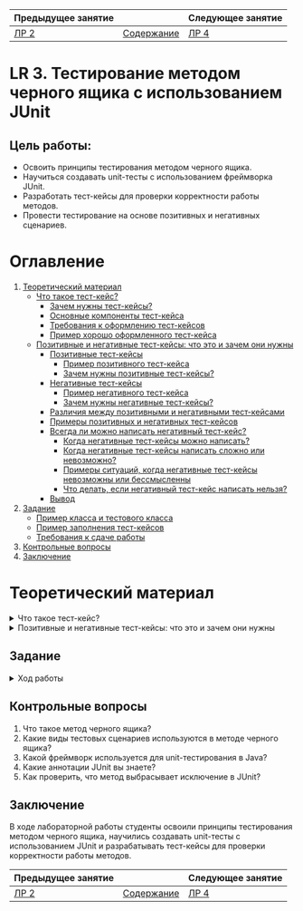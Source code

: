 | Предыдущее занятие     | &nbsp;                     | Следующее занятие          |
|------------------------|----------------------------|----------------------------|
| [ЛР 2](../LR2/LR_2.MD) | [Содержание](../README.MD) | [ЛР 4](..%2FLR3%2FLR_3.MD) |

# LR 3. Тестирование методом черного ящика с использованием JUnit

## Цель работы:

* Освоить принципы тестирования методом черного ящика.
* Научиться создавать unit-тесты с использованием фреймворка JUnit.
* Разработать тест-кейсы для проверки корректности работы методов.
* Провести тестирование на основе позитивных и негативных сценариев.

# Оглавление

1. [Теоретический материал](#теоретический-материал)
    * [Что такое тест-кейс?](#что-такое-тест-кейс)
        * [Зачем нужны тест-кейсы?](#зачем-нужны-тест-кейсы)
        * [Основные компоненты тест-кейса](#основные-компоненты-тест-кейса)
        * [Требования к оформлению тест-кейсов](#требования-к-оформлению-тест-кейсов)
        * [Пример хорошо оформленного тест-кейса](#пример-хорошо-оформленного-тест-кейса)
    * [Позитивные и негативные тест-кейсы: что это и зачем они нужны](#позитивные-и-негативные-тест-кейсы-что-это-и-зачем-они-нужны)
        * [Позитивные тест-кейсы](#позитивные-тест-кейсы)
            * [Пример позитивного тест-кейса](#пример-позитивного-тест-кейса)
            * [Зачем нужны позитивные тест-кейсы?](#зачем-нужны-позитивные-тест-кейсы)
        * [Негативные тест-кейсы](#негативные-тест-кейсы)
            * [Пример негативного тест-кейса](#пример-негативного-тест-кейса)
            * [Зачем нужны негативные тест-кейсы?](#зачем-нужны-негативные-тест-кейсы)
        * [Различия между позитивными и негативными тест-кейсами](#различия-между-позитивными-и-негативными-тест-кейсами)
        * [Примеры позитивных и негативных тест-кейсов](#примеры-позитивных-и-негативных-тест-кейсов)
        * [Всегда ли можно написать негативный тест-кейс?](#всегда-ли-можно-написать-негативный-тест-кейс)
            * [Когда негативные тест-кейсы можно написать?](#когда-негативные-тест-кейсы-можно-написать)
            * [Когда негативные тест-кейсы написать сложно или невозможно?](#когда-негативные-тест-кейсы-написать-сложно-или-невозможно)
            * [Примеры ситуаций, когда негативные тест-кейсы невозможны или бессмысленны](#примеры-ситуаций-когда-негативные-тест-кейсы-невозможны-или-бессмысленны)
            * [Что делать, если негативный тест-кейс написать нельзя?](#что-делать-если-негативный-тест-кейс-написать-нельзя)
        * [Вывод](#вывод)
2. [Задание](#задание)
    * [Пример класса и тестового класса](#пример-класса-и-тестового-класса)
    * [Пример заполнения тест-кейсов](#пример-заполнения-тест-кейсов)
    * [Требования к сдаче работы](#требования-к-сдаче-работы)
3. [Контрольные вопросы](#контрольные-вопросы)
4. [Заключение](#заключение)

# Теоретический материал

<details>

<summary>Что такое тест-кейс?</summary>

## Что такое тест-кейс?

**Тест-кейс** — это документ, который описывает последовательность шагов для проверки определенной функциональности.

Он включает:

* Что проверять?
* Как проверять?
* Что ожидать в результате?

### Зачем нужны тест-кейсы?

* Стандартизация процесса тестирования.
* Покрытие требований.
* Упрощение воспроизведения дефектов.
* Обучение новых сотрудников.
* Документирование процесса тестирования.
* Экономия времени.

### Основные компоненты тест-кейса

* Уникальный идентификатор (ID).
* Название.
* Описание.
* Предусловия.
* Шаги выполнения.
* Ожидаемый результат.
* Фактический результат.
* Статус (Pass/Fail/Blocked).

### Требования к оформлению тест-кейсов

* Четкая структура.
* Ясность и простота.
* Повторяемость.
* Актуальность.
* Покрытие требований.

### Пример хорошо оформленного тест-кейса

| Поле                   | 	Значение                                                                                                                                  |
|------------------------|--------------------------------------------------------------------------------------------------------------------------------------------|
| ID тест-кейса          | 	TC001                                                                                                                                     |
| Название тест-кейса	   | Проверка успешной авторизации с валидными данными.                                                                                         | 
| Описание	              | Убедиться, что пользователь может войти в систему с корректными логином и паролем.                                                         | 
| Предусловия            | 	Нет                                                                                                                                       
| Шаги выполнения	       | 1. Открыть страницу авторизации.<br>2. Ввести логин: "user@example.com".<br>3. Ввести пароль: "Password123".<br> 4. Нажать кнопку "Войти". | 
| Ожидаемый результат    | 	 Пользователь успешно авторизован.                                                                                                        | 
| Фактический результат	 | Пользователь успешно авторизован.                                                                                                          | 
| Статус                 | 	Pass                                                                                                                                      | 
| Примечания	            | Нет                                                                                                                                        |

</details>

<details>

<summary>Позитивные и негативные тест-кейсы: что это и зачем они нужны</summary>

## Позитивные и негативные тест-кейсы: что это и зачем они нужны

### Позитивные тест-кейсы

**Позитивные тест-кейсы** — это тесты, которые проверяют, как система работает
при **корректных** (валидных) входных данных или условиях.
Их цель — убедиться, что система выполняет свои функции так,
как ожидается, когда все введенные данные соответствуют требованиям.

### Пример позитивного тест-кейса:

**Сценарий**: Проверка успешной авторизации.

**Шаги**:

1. Ввести валидный логин: "user@example.com".
2. Ввести валидный пароль: "Password123".
3. Нажать кнопку "Войти".

**Ожидаемый результат**: Пользователь успешно авторизован, отображается главная страница.

### Зачем нужны позитивные тест-кейсы?

Подтверждают, что система работает корректно при правильных данных.

Обеспечивают базовое покрытие функциональности.

### Негативные тест-кейсы

**Негативные тест-кейсы** — это тесты, которые проверяют, как система
обрабатывает **некорректные** (невалидные) входные данные или условия.
Их цель — убедиться, что система корректно обрабатывает ошибки
и не ломается при неправильных данных.

### Пример негативного тест-кейса:

**Сценарий**: Проверка отображения ошибки при вводе неверного пароля.

Шаги:

1. Ввести валидный логин: "user@example.com".
2. Ввести неверный пароль: "WrongPassword".
3. Нажать кнопку "Войти".

**Ожидаемый результат**: Отображается сообщение об ошибке: "Неверный пароль".

### Зачем нужны негативные тест-кейсы?

Проверяют устойчивость системы к ошибкам.

Убеждаются, что система корректно обрабатывает исключительные ситуации.

Помогают выявить уязвимости и улучшить безопасность.

### Различия между позитивными и негативными тест-кейсами

| Критерий            | Позитивные тест-кейсы               | Негативные тест-кейсы                  |
|---------------------|-------------------------------------|----------------------------------------|
| Цель                | Проверка корректной работы системы. | Проверка обработки ошибок.             |
| Входные данные      | Валидные (корректные).              | Невалидные (некорректные).             |
| Пример              | Успешная авторизация.               | Ошибка при вводе неверного пароля.     |
| Ожидаемый результат | Система работает как ожидается.     | Система корректно обрабатывает ошибку. |

### Примеры позитивных и негативных тест-кейсов

**Пример 1: Поле ввода email**

* **Позитивный тест-кейс:**
    * Ввод: "user@example.com".
    * Ожидаемый результат: Email принят, система переходит к следующему шагу.

* **Негативный тест-кейс:**
    * Ввод: "user@example".
    * Ожидаемый результат: Отображается сообщение: "Введите корректный email".

**Пример 2: Поле ввода возраста**

* **Позитивный тест-кейс:**
    * Ввод: "25".
    * Ожидаемый результат: Возраст принят, система переходит к следующему шагу.
* **Негативный тест-кейс:**
    * Ввод: "-5".
    * Ожидаемый результат: Отображается сообщение: "Возраст должен быть положительным числом".

### Всегда ли можно написать негативный тест-кейс?

Возможность написания негативного тест-кейса зависит
от **контекста**, **функциональности** и **требований к системе**. В некоторых случаях
негативные тест-кейсы могут быть невозможны или бессмысленны.

#### Когда негативные тест-кейсы можно написать?

Негативные тест-кейсы уместны, когда:

1. **Есть возможность ввода данных:**
    * Поля для ввода текста, чисел, дат и т.д.
    * Например, поле для ввода email, пароля, возраста.
2. **Система должна обрабатывать ошибки:**
    * Например, отображение сообщений об ошибках при неверных данных.
3. **Есть граничные условия:**
    * Например, минимальная и максимальная длина пароля.
4. **Есть требования к обработке исключительных ситуаций:**
    * Например, что должно происходить, если сервер недоступен.

* Пример:
    * Поле для ввода email: негативный тест-кейс проверяет, что система отображает ошибку при вводе "user@example".

#### Когда негативные тест-кейсы написать сложно или невозможно?

1. **Нет возможности ввода данных:**
    * Если функциональность не предполагает ввод данных пользователем, то и негативные тест-кейсы могут быть неуместны.
    * Например, отображение статической страницы "О нас".
2. **Функциональность не предусматривает обработку ошибок:**
    * Если система не должна обрабатывать ошибки (например, в случае простых операций), то негативные тест-кейсы могут
      быть
      излишними.
    * Например, кнопка "Назад" на сайте: сложно придумать негативный сценарий.
3. **Ограничения системы:**
    * Если система автоматически валидирует данные и не позволяет ввести невалидные значения, то негативные тест-кейсы
      могут
      быть невозможны.
    * Например, выпадающий список с предопределенными значениями.
4. **Отсутствие требований:**
    * Если требования не предусматривают обработку ошибок, то негативные тест-кейсы могут быть бессмысленны.
      **Пример:**
    * Кнопка "Перейти на главную страницу": сложно придумать негативный сценарий, так как функциональность слишком
      проста.

#### Примеры ситуаций, когда негативные тест-кейсы невозможны или бессмысленны

1. Статическая страница:
    * Например, страница "Контакты".
    * Негативный тест-кейс: "Что будет, если пользователь не введет данные?" — но на странице нет полей для ввода.
2. Кнопка с предопределенным действием:
    * Например, кнопка "Обновить страницу".
    * Негативный тест-кейс: "Что будет, если страница не обновится?" — но это скорее баг, чем тест-кейс.
3. Выпадающий список с фиксированными значениями:
    * Например, выбор страны из списка.
    * Негативный тест-кейс: "Что будет, если пользователь выберет несуществующую страну?" — но список предопределен, и
      такой
      выбор невозможен.

#### Что делать, если негативный тест-кейс написать нельзя?

1. Сфокусируйтесь на позитивных тест-кейсах:
    * Убедитесь, что основная функциональность работает корректно.
2. Проверьте граничные условия:
    * Даже если негативные тест-кейсы невозможны, можно проверить граничные случаи.
    * Например, максимальное количество символов в поле.
3. Уточните требования:
    * Если функциональность кажется слишком простой, уточните у аналитиков или разработчиков, есть ли скрытые сценарии.
4. Проверьте интеграции:
    * Если функциональность зависит от внешних систем, проверьте, как она ведет себя при сбоях.

### Вывод:

Для полноценного тестирования необходимы оба типа тест-кейсов. Позитивные тесты показывают, что система работает, а
негативные — что она не ломается при ошибках.

Позитивные и негативные тест-кейсы — это две стороны одной медали. Они дополняют друг друга и помогают обеспечить
качественное тестирование. Позитивные тесты подтверждают, что система работает, а негативные — что она не ломается при
ошибках. Использование обоих типов тест-кейсов позволяет создать более надежное и устойчивое программное обеспечение.

Если вы только начинаете писать тест-кейсы, старайтесь всегда учитывать оба сценария: "что будет, если все правильно"
и "что будет, если что-то пойдет не так".

Негативные тест-кейсы — это мощный инструмент для проверки устойчивости системы к ошибкам, но они не всегда применимы.
Их написание зависит от контекста, функциональности и требований. Если негативные тест-кейсы написать невозможно,
сосредоточьтесь на позитивных сценариях и граничных условиях.

Помните: цель тестирования — не написать как можно больше тест-кейсов, а обеспечить качественное покрытие
функциональности.


</details>

## Задание

<details>

<summary>Ход работы</summary>

Изучите пример классов и пример оформленных тест-кейсов.

### Пример класса и тестового класса

Пример класса для тестирования

```java
public class Calculator {

    // Метод для сложения двух чисел
    public int add(int a, int b) {
        return a + b;
    }

    // Метод для деления двух чисел
    public double divide(int a, int b) {
        if (b == 0) {
            throw new ArithmeticException("Деление на ноль запрещено!");
        }
        return (double) a / b;
    }
}

```

Пример тестового класса

```java
import org.junit.jupiter.api.Test;
import static org.junit.jupiter.api.Assertions.*;

public class CalculatorTest {

    @Test
    public void testAdd() {
        Calculator calculator = new Calculator();
        assertEquals(5, calculator.add(2, 3), "2 + 3 должно быть 5");
    }

    @Test
    public void testDivide() {
        Calculator calculator = new Calculator();
        assertEquals(2.0, calculator.divide(4, 2), "4 / 2 должно быть 2.0");
    }

    @Test
    public void testDivideByZero() {
        Calculator calculator = new Calculator();
        Exception exception = assertThrows(ArithmeticException.class, () -> {
            calculator.divide(10, 0);
        });
        assertEquals("Деление на ноль запрещено!", exception.getMessage());
    }
}

```

### Пример заполнения тест-кейсов

**Пример позитивного тест-кейса**

| Поле                  | Значение                                                                  | 
|-----------------------|---------------------------------------------------------------------------|
| ID тест-кейса         | TC001                                                                     |
| Название тест-кейса   | Проверка функции сложения двух чисел                                      |
| Описание              | Проверить, что функция add(int a, int b) возвращает корректный результат. |
| Предусловия           | Нет                                                                       |
| Шаги выполнения       | 1. Вызвать функцию add(2, 3).<br>2. Получить результат.                   |
| Ожидаемый результат   | Функция возвращает 5.                                                     |
| Фактический результат | 5                                                                         |
| Статус                | Pass                                                                      |
| Примечания            | Нет                                                                       |

**Пример негативного тест-кейса**

| Поле                  | Значение                                                                                | 
|-----------------------|-----------------------------------------------------------------------------------------|
| ID тест-кейса         | TC002                                                                                   |
| Название тест-кейса   | Проверка функции деления на ноль                                                        |
| Описание              | Проверить, что функция divide(int a, int b) выбрасывает исключение при делении на ноль. |
| Предусловия           | Нет                                                                                     |
| Шаги выполнения       | 1. Вызвать функцию divide(10, 0).<br>2. Проверить, что выбрасывается исключение.        |
| Ожидаемый результат   | Функция выбрасывает исключение ArithmeticException.                                     |
| Фактический результат | Исключение ArithmeticException с сообщением "Деление на ноль запрещено!"                |
| Статус                | Pass                                                                                    |
| Примечания            | Нет                                                                                     |

### Требования к сдаче работы

1. Индивидуальный отчёт по лабораторной работе оформляется используя
   **текстовые редакторы Word(или подобные ему)
   в текстовый файл формата doc или docx.** [ШАБЛОН ДЛЯ ОТЧЕТА ПО ЛР3](LR3_Report.docx)
2. В индивидуальном отчёте должны быть указаны цель, [задание](LAB3_Variants.docx), номер варианта(ваш порядковый номер
   в списке группы в
   журнале на моем
   сайте [235 группа](https://docs.google.com/spreadsheets/d/186VmfxhiyN9vD0eqQtgej3up6OricDa0/edit?gid=2072898038#gid=2072898038),
   [237 группа](https://docs.google.com/spreadsheets/d/1HBRhJ0W6VezDNjnPWNHxUv7krdP6HPgP/edit?gid=1461174089#gid=1461174089)),
   представлены необходимый программный код и пояснения к ним.

***Критерии оценивания***

* Оценка 5
    * Законспектировать теоритический материал
    * Реализовать класс с тремя методами согласно вашему варианту [заданий](LAB3_Variants.docx).
    * Написать тестовый класс с использованием JUnit, реализовав тестовые методы, чтобы тестовое покрытие методов было
      100%.
    * Создать позитивные и негативные тест-кейсы(если это возможно) и оформить их по образцу в индивидуальном отчёте.
    * Оформить индивидуальный отчет [ШАБЛОН ДЛЯ ОТЧЕТА ПО ЛР3](LR3_Report.docx) и ответить на вопросы.
    * загрузить все в гугл форму:[235 группа](https://forms.gle/oKJjL1dFcH6adcuJA)
      или [237 группа](https://forms.gle/gdCpunJbQnmcQWVF9)

* Оценка 4
    * Законспектировать теоритический материал
    * Реализовать класс с любыми двумя методами согласно вашему варианту [заданий](LAB3_Variants.docx).
    * Написать тестовый класс с использованием JUnit, реализовав тестовые методы, чтобы тестовое покрытие методов было
      100%.
    * Создать позитивные и негативные тест-кейсы(если это возможно) и оформить их по образцу в индивидуальном отчёте.
    * Оформить индивидуальный отчет [ШАБЛОН ДЛЯ ОТЧЕТА ПО ЛР3](LR3_Report.docx) и ответить на вопросы.
    * загрузить все в гугл форму:[235 группа](https://forms.gle/oKJjL1dFcH6adcuJA)
      или [237 группа](https://forms.gle/gdCpunJbQnmcQWVF9)

* Оценка 3
    * Законспектировать теоритический материал
    * Реализовать класс с любым одним методом согласно вашему варианту [заданий](LAB3_Variants.docx).
    * Написать тестовый класс с использованием JUnit, реализовав тестовые методы, чтобы тестовое покрытие методов было
      100%.
    * Создать позитивные и негативные тест-кейсы(если это возможно) и оформить их по образцу в индивидуальном отчёте.
    * Оформить индивидуальный отчет [ШАБЛОН ДЛЯ ОТЧЕТА ПО ЛР3](LR3_Report.docx) и ответить на вопросы.
    * загрузить все в гугл форму:[235 группа](https://forms.gle/oKJjL1dFcH6adcuJA)
      или [237 группа](https://forms.gle/gdCpunJbQnmcQWVF9)

</details>

## Контрольные вопросы

1. Что такое метод черного ящика?
2. Какие виды тестовых сценариев используются в методe черного ящика?
3. Какой фреймворк используется для unit-тестирования в Java?
4. Какие аннотации JUnit вы знаете?
5. Как проверить, что метод выбрасывает исключение в JUnit?

## Заключение

В ходе лабораторной работы студенты освоили принципы тестирования методом черного ящика, научились создавать unit-тесты
с использованием JUnit и разрабатывать тест-кейсы для проверки корректности работы методов.

| Предыдущее занятие     | &nbsp;                     | Следующее занятие          |
|------------------------|----------------------------|----------------------------|
| [ЛР 2](../LR2/LR_2.MD) | [Содержание](../README.MD) | [ЛР 4](..%2FLR3%2FLR_3.MD) |
